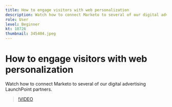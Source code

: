 ```yaml
---
title: How to engage visitors with web personalization
description: Watch how to connect Marketo to several of our digital advertising LaunchPoint partners.
role: User
level: Beginner
kt: 10726
thumbnail: 345404.jpeg
---
```


# How to engage visitors with web personalization

Watch how to connect Marketo to several of our digital advertising LaunchPoint partners.

>[!VIDEO](https://video.tv.adobe.com/v/345404/?quality=12&learn=on)
